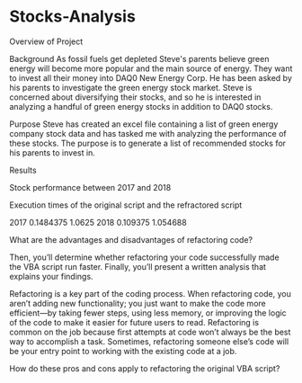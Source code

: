 # Stocks-Analysis

Overview of Project

   Background
  As fossil fuels get depleted Steve's parents believe green energy will become more popular and the main source of energy. They want to invest all their money into DAQ0 New Energy Corp. He has been asked by his parents to investigate the green energy stock market.  Steve is concerned about diversifying their stocks, and so he is interested in analyzing a handful of green energy stocks in addition to DAQ0 stocks.
  
  Purpose 
  Steve has created an excel file containing a list of green energy company stock data and has tasked me with analyzing the performance of these stocks. The purpose is to generate a list of recommended stocks for his parents to invest in. 

Results

Stock performance between 2017 and 2018

Execution times of the original script and the refractored script

2017 0.1484375 1.0625
2018 0.109375 1.054688

What are the advantages and disadvantages of refactoring code?

Then, you’ll determine whether refactoring your code successfully made the VBA script run faster. Finally, you’ll present a written analysis that explains your findings.

Refactoring is a key part of the coding process. When refactoring code, you aren’t adding new functionality; you just want to make the code more efficient—by taking fewer steps, using less memory, or improving the logic of the code to make it easier for future users to read. Refactoring is common on the job because first attempts at code won’t always be the best way to accomplish a task. Sometimes, refactoring someone else’s code will be your entry point to working with the existing code at a job.

How do these pros and cons apply to refactoring the original VBA script?
